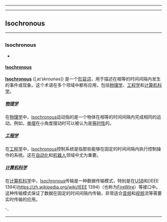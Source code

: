 # 
___
___
## Isochronous
___
## 
### Isochronous
- 

#### [Isochronous](https://zh.wikipedia.org/wiki/Isochronous)

**[Isochronous](https://zh.wikipedia.org/wiki/Isochronous)** ([ˌaɪˈskroʊnəs]) 是一个[形容词](https://zh.wikipedia.org/wiki/形容词)，用于描述在相等的时间间隔内发生的事件或现象。这个术语在多个领域中都有应用，包括[物理学](https://zh.wikipedia.org/wiki/物理学)、[工程学](https://zh.wikipedia.org/wiki/工程学)和[计算机科学](https://zh.wikipedia.org/wiki/计算机科学)。

##### [物理学](https://zh.wikipedia.org/wiki/物理学)

在[物理学](https://zh.wikipedia.org/wiki/物理学)中，[Isochronous](https://zh.wikipedia.org/wiki/Isochronous)运动指的是一个物体在相等的时间间隔内完成相同的运动。例如，[单摆](https://zh.wikipedia.org/wiki/单摆)在小角度摆动时可以被认为是[等时性](https://zh.wikipedia.org/wiki/等时性)的。

##### [工程学](https://zh.wikipedia.org/wiki/工程学)

在[工程学](https://zh.wikipedia.org/wiki/工程学)中，[Isochronous](https://zh.wikipedia.org/wiki/Isochronous)控制系统是指那些能够在固定的时间间隔内执行控制操作的系统。这在[自动化](https://zh.wikipedia.org/wiki/自动化)和[机器人](https://zh.wikipedia.org/wiki/机器人)领域中尤为重要。

##### [计算机科学](https://zh.wikipedia.org/wiki/计算机科学)

在[计算机科学](https://zh.wikipedia.org/wiki/计算机科学)中，[Isochronous](https://zh.wikipedia.org/wiki/Isochronous)传输是一种数据传输模式，特别是在[USB](https://zh.wikipedia.org/wiki/USB)和[IEEE 1394](https://zh.wikipedia.org/wiki/IEEE 1394)（也称为[FireWire](https://zh.wikipedia.org/wiki/FireWire)）等接口中。这种传输模式保证了数据在固定的时间间隔内传输，非常适合[音频](https://zh.wikipedia.org/wiki/音频)和[视频](https://zh.wikipedia.org/wiki/视频)流等需要实时传输的应用。

␃
___
